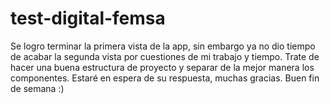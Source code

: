 # test-digital-femsa

Se logro terminar la primera vista de la app, sin embargo ya no dio tiempo de acabar la segunda vista por cuestiones de mi trabajo y tiempo. Trate de hacer una buena estructura de proyecto y separar de la mejor manera los componentes. Estaré en espera de su respuesta, muchas gracias. Buen fin de semana :)
